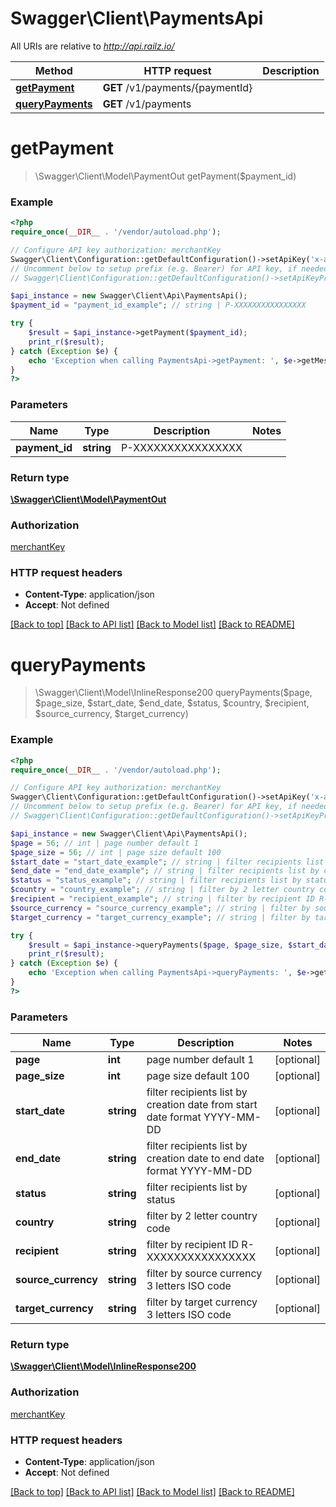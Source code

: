 # Swagger\Client\PaymentsApi

All URIs are relative to *http://api.railz.io/*

Method | HTTP request | Description
------------- | ------------- | -------------
[**getPayment**](PaymentsApi.md#getPayment) | **GET** /v1/payments/{paymentId} | 
[**queryPayments**](PaymentsApi.md#queryPayments) | **GET** /v1/payments | 


# **getPayment**
> \Swagger\Client\Model\PaymentOut getPayment($payment_id)



### Example
```php
<?php
require_once(__DIR__ . '/vendor/autoload.php');

// Configure API key authorization: merchantKey
Swagger\Client\Configuration::getDefaultConfiguration()->setApiKey('x-api-key', 'YOUR_API_KEY');
// Uncomment below to setup prefix (e.g. Bearer) for API key, if needed
// Swagger\Client\Configuration::getDefaultConfiguration()->setApiKeyPrefix('x-api-key', 'Bearer');

$api_instance = new Swagger\Client\Api\PaymentsApi();
$payment_id = "payment_id_example"; // string | P-XXXXXXXXXXXXXXXX

try {
    $result = $api_instance->getPayment($payment_id);
    print_r($result);
} catch (Exception $e) {
    echo 'Exception when calling PaymentsApi->getPayment: ', $e->getMessage(), PHP_EOL;
}
?>
```

### Parameters

Name | Type | Description  | Notes
------------- | ------------- | ------------- | -------------
 **payment_id** | **string**| P-XXXXXXXXXXXXXXXX |

### Return type

[**\Swagger\Client\Model\PaymentOut**](../Model/PaymentOut.md)

### Authorization

[merchantKey](../../README.md#merchantKey)

### HTTP request headers

 - **Content-Type**: application/json
 - **Accept**: Not defined

[[Back to top]](#) [[Back to API list]](../../README.md#documentation-for-api-endpoints) [[Back to Model list]](../../README.md#documentation-for-models) [[Back to README]](../../README.md)

# **queryPayments**
> \Swagger\Client\Model\InlineResponse200 queryPayments($page, $page_size, $start_date, $end_date, $status, $country, $recipient, $source_currency, $target_currency)



### Example
```php
<?php
require_once(__DIR__ . '/vendor/autoload.php');

// Configure API key authorization: merchantKey
Swagger\Client\Configuration::getDefaultConfiguration()->setApiKey('x-api-key', 'YOUR_API_KEY');
// Uncomment below to setup prefix (e.g. Bearer) for API key, if needed
// Swagger\Client\Configuration::getDefaultConfiguration()->setApiKeyPrefix('x-api-key', 'Bearer');

$api_instance = new Swagger\Client\Api\PaymentsApi();
$page = 56; // int | page number default 1
$page_size = 56; // int | page size default 100
$start_date = "start_date_example"; // string | filter recipients list by creation date from start date format YYYY-MM-DD
$end_date = "end_date_example"; // string | filter recipients list by creation date to end date format YYYY-MM-DD
$status = "status_example"; // string | filter recipients list by status
$country = "country_example"; // string | filter by 2 letter country code
$recipient = "recipient_example"; // string | filter by recipient ID R-XXXXXXXXXXXXXXXX
$source_currency = "source_currency_example"; // string | filter by source currency 3 letters ISO code
$target_currency = "target_currency_example"; // string | filter by target currency 3 letters ISO code

try {
    $result = $api_instance->queryPayments($page, $page_size, $start_date, $end_date, $status, $country, $recipient, $source_currency, $target_currency);
    print_r($result);
} catch (Exception $e) {
    echo 'Exception when calling PaymentsApi->queryPayments: ', $e->getMessage(), PHP_EOL;
}
?>
```

### Parameters

Name | Type | Description  | Notes
------------- | ------------- | ------------- | -------------
 **page** | **int**| page number default 1 | [optional]
 **page_size** | **int**| page size default 100 | [optional]
 **start_date** | **string**| filter recipients list by creation date from start date format YYYY-MM-DD | [optional]
 **end_date** | **string**| filter recipients list by creation date to end date format YYYY-MM-DD | [optional]
 **status** | **string**| filter recipients list by status | [optional]
 **country** | **string**| filter by 2 letter country code | [optional]
 **recipient** | **string**| filter by recipient ID R-XXXXXXXXXXXXXXXX | [optional]
 **source_currency** | **string**| filter by source currency 3 letters ISO code | [optional]
 **target_currency** | **string**| filter by target currency 3 letters ISO code | [optional]

### Return type

[**\Swagger\Client\Model\InlineResponse200**](../Model/InlineResponse200.md)

### Authorization

[merchantKey](../../README.md#merchantKey)

### HTTP request headers

 - **Content-Type**: application/json
 - **Accept**: Not defined

[[Back to top]](#) [[Back to API list]](../../README.md#documentation-for-api-endpoints) [[Back to Model list]](../../README.md#documentation-for-models) [[Back to README]](../../README.md)

